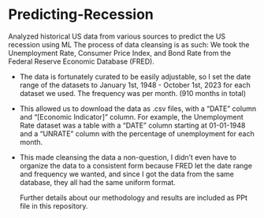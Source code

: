 # Predicting-Recession
Analyzed historical US data from various sources to predict the US recession using ML
The process of data cleansing is as such:
We took the Unemployment Rate, Consumer Price Index, and Bond Rate from the Federal Reserve Economic Database (FRED). 
- The data is fortunately curated to be easily adjustable, so I set the date range of the datasets to January 1st, 1948 - October 1st, 2023 for each dataset we used. The frequency was per month. (910 months in total)
- This allowed us to download the data as .csv files, with a “DATE” column and “[Economic Indicator]” column. For example, the Unemployment Rate dataset was a table with a “DATE” column starting at 01-01-1948 and a “UNRATE” column with the percentage of unemployment for each month.
- This made cleansing the data a non-question, I didn’t even have to organize the data to a consistent form because FRED let the date range and frequency we wanted, and since I got the data from the same database, they all had the same uniform format.

  Further details about our methodology and results are included as PPt file in this repository.

  
